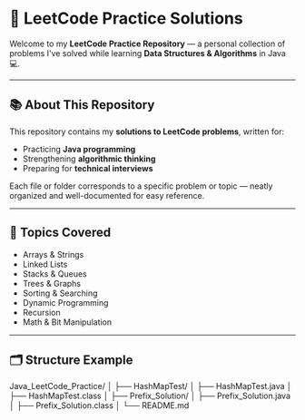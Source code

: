 # 🧠 LeetCode Practice Solutions

Welcome to my **LeetCode Practice Repository** — a personal collection of problems I've solved while learning **Data Structures & Algorithms** in Java 💻.

---

## 📚 About This Repository
This repository contains my **solutions to LeetCode problems**, written for:
- Practicing **Java programming**
- Strengthening **algorithmic thinking**
- Preparing for **technical interviews**

Each file or folder corresponds to a specific problem or topic — neatly organized and well-documented for easy reference.

---

## 🧩 Topics Covered
- Arrays & Strings  
- Linked Lists  
- Stacks & Queues  
- Trees & Graphs  
- Sorting & Searching  
- Dynamic Programming  
- Recursion  
- Math & Bit Manipulation  

---

## 🗂️ Structure Example
Java_LeetCode_Practice/
│
├── HashMapTest/
│   ├── HashMapTest.java
│   ├── HashMapTest.class
│
├── Prefix_Solution/
│   ├── Prefix_Solution.java
│   ├── Prefix_Solution.class
│
└── README.md
